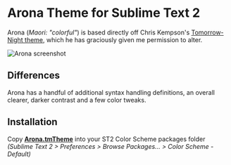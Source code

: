 Arona Theme for Sublime Text 2
==============================

Arona (*Maori: "colorful"*) is based directly off Chris Kempson's [Tomorrow-Night theme](https://github.com/ChrisKempson/Tomorrow-Theme), which he has graciously given me permission to alter. 


![Arona screenshot](https://github.com/ehamiter/ST2-Arona-Theme/raw/master/arona.png)

Differences
-----------
Arona has a handful of additional syntax handling definitions, an overall clearer, darker contrast and a few color tweaks. 


Installation
------------

Copy **[Arona.tmTheme](https://github.com/ehamiter/ST2-Arona-Theme/raw/master/Arona.tmTheme)** into your ST2 Color Scheme packages folder *(Sublime Text 2 > Preferences > Browse Packages... > Color Scheme - Default)*
